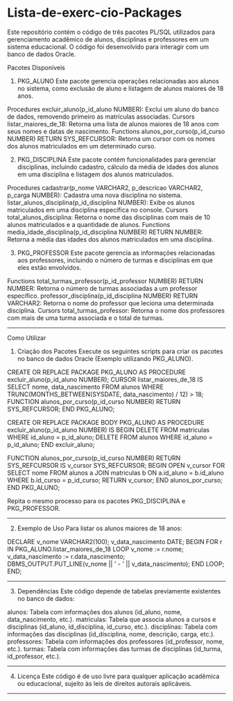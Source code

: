 # Lista-de-exerc-cio-Packages

Este repositório contém o código de três pacotes PL/SQL utilizados para gerenciamento acadêmico de alunos, disciplinas e professores em um sistema educacional. O código foi desenvolvido para interagir com um banco de dados Oracle.

Pacotes Disponíveis
1. PKG_ALUNO
Este pacote gerencia operações relacionadas aos alunos no sistema, como exclusão de aluno e listagem de alunos maiores de 18 anos.

Procedures
excluir_aluno(p_id_aluno NUMBER): Exclui um aluno do banco de dados, removendo primeiro as matrículas associadas.
Cursors
listar_maiores_de_18: Retorna uma lista de alunos maiores de 18 anos com seus nomes e datas de nascimento.
Functions
alunos_por_curso(p_id_curso NUMBER) RETURN SYS_REFCURSOR: Retorna um cursor com os nomes dos alunos matriculados em um determinado curso.

2. PKG_DISCIPLINA
Este pacote contém funcionalidades para gerenciar disciplinas, incluindo cadastro, cálculo da média de idades dos alunos em uma disciplina e listagem dos alunos matriculados.

Procedures
cadastrar(p_nome VARCHAR2, p_descricao VARCHAR2, p_carga NUMBER): Cadastra uma nova disciplina no sistema.
listar_alunos_disciplina(p_id_disciplina NUMBER): Exibe os alunos matriculados em uma disciplina específica no console.
Cursors
total_alunos_disciplina: Retorna o nome das disciplinas com mais de 10 alunos matriculados e a quantidade de alunos.
Functions
media_idade_disciplina(p_id_disciplina NUMBER) RETURN NUMBER: Retorna a média das idades dos alunos matriculados em uma disciplina.

3. PKG_PROFESSOR
Este pacote gerencia as informações relacionadas aos professores, incluindo o número de turmas e disciplinas em que eles estão envolvidos.

Functions
total_turmas_professor(p_id_professor NUMBER) RETURN NUMBER: Retorna o número de turmas associadas a um professor específico.
professor_disciplina(p_id_disciplina NUMBER) RETURN VARCHAR2: Retorna o nome do professor que leciona uma determinada disciplina.
Cursors
total_turmas_professor: Retorna o nome dos professores com mais de uma turma associada e o total de turmas.

----------------------------------------------------------------------------------------------------------------------------------------------------------------------------------------------------------------------------------------

Como Utilizar
1. Criação dos Pacotes
Execute os seguintes scripts para criar os pacotes no banco de dados Oracle (Exemplo utilizando PKG_ALUNO).

CREATE OR REPLACE PACKAGE PKG_ALUNO AS
  PROCEDURE excluir_aluno(p_id_aluno NUMBER);
  CURSOR listar_maiores_de_18 IS
    SELECT nome, data_nascimento
    FROM alunos
    WHERE TRUNC(MONTHS_BETWEEN(SYSDATE, data_nascimento) / 12) > 18;
  FUNCTION alunos_por_curso(p_id_curso NUMBER) RETURN SYS_REFCURSOR;
END PKG_ALUNO;

CREATE OR REPLACE PACKAGE BODY PKG_ALUNO AS
  PROCEDURE excluir_aluno(p_id_aluno NUMBER) IS
  BEGIN
    DELETE FROM matriculas WHERE id_aluno = p_id_aluno;
    DELETE FROM alunos WHERE id_aluno = p_id_aluno;
  END excluir_aluno;

  FUNCTION alunos_por_curso(p_id_curso NUMBER) RETURN SYS_REFCURSOR IS
    v_cursor SYS_REFCURSOR;
  BEGIN
    OPEN v_cursor FOR
      SELECT nome
      FROM alunos a
      JOIN matriculas b ON a.id_aluno = b.id_aluno
      WHERE b.id_curso = p_id_curso;
    RETURN v_cursor;
  END alunos_por_curso;
END PKG_ALUNO;

Repita o mesmo processo para os pacotes PKG_DISCIPLINA e PKG_PROFESSOR.

----------------------------------------------------------------------------------------------------------------------------------------------------------------------------------------------------------------------------------------

2. Exemplo de Uso
Para listar os alunos maiores de 18 anos:

DECLARE
  v_nome VARCHAR2(100);
  v_data_nascimento DATE;
BEGIN
  FOR r IN PKG_ALUNO.listar_maiores_de_18 LOOP
    v_nome := r.nome;
    v_data_nascimento := r.data_nascimento;
    DBMS_OUTPUT.PUT_LINE(v_nome || ' - ' || v_data_nascimento);
  END LOOP;
END;

----------------------------------------------------------------------------------------------------------------------------------------------------------------------------------------------------------------------------------------

3. Dependências
Este código depende de tabelas previamente existentes no banco de dados:

alunos: Tabela com informações dos alunos (id_aluno, nome, data_nascimento, etc.).
matriculas: Tabela que associa alunos a cursos e disciplinas (id_aluno, id_disciplina, id_curso, etc.).
disciplinas: Tabela com informações das disciplinas (id_disciplina, nome, descrição, carga, etc.).
professores: Tabela com informações dos professores (id_professor, nome, etc.).
turmas: Tabela com informações das turmas de disciplinas (id_turma, id_professor, etc.).

----------------------------------------------------------------------------------------------------------------------------------------------------------------------------------------------------------------------------------------

4. Licença
Este código é de uso livre para qualquer aplicação acadêmica ou educacional, sujeito às leis de direitos autorais aplicáveis.

----------------------------------------------------------------------------------------------------------------------------------------------------------------------------------------------------------------------------------------
